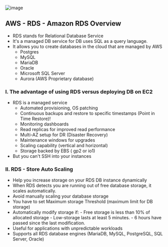 ![image](https://github.com/nhvu95/aws-handbook/assets/26276890/70c3636e-23ca-46d5-b674-d5c74a8f8fb2)

## AWS - RDS - Amazon RDS Overview
- RDS stands for Relational Database Service
- It's a managed DB service for DB uses SQL as a query language.
- It allows you to create databases in the cloud that are managed by AWS
  - Postgres
  - MySQL
  - MariaDB
  - Oracle
  - Microsoft SQL Server
  - Aurora (AWS Proprietary database)

### I. The advantage of using RDS versus deploying DB on EC2
* RDS is a managed service
  - Automated provisioning, OS patching
  - Continuous backups and restore to specific timestamps (Point in Time Restore)!
  - Monitoring dashboards
  - Read replicas for improved read performance
  - Multi-AZ setup for DR (Disaster Recovery)
  - Maintenance windows for upgrades
  - Scaling capability (vertical and horizontal)
  - Storage backed by EBS ( gp2 or io1)
* But you can't SSH into your instances

### II. RDS - Store Auto Scaling
* Help you increase storage on your RDS DB instance dynamically
* When RDS detects you are running out of free database storage, it scales automatically.
* Avoid manually scaling your database storage
* You have to set Maximum storage Threshold (maximum limit for DB storage)
* Automatically modify storage if:
       - Free storage is less than 10% of allocated storage
       - Low-storage lasts at least 5 minutes.
       - 6 hours have passed since the last modification.
* Useful for applications with unpredictable workloads
* Supports all RDS database engines (MariaDB, MySQL, PostgreSQL, SQL Server, Oracle)

